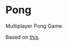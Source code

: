 # Pong
Multiplayer Pong Game

Based on [this](https://github.com/samdelong/Multiplayer-P5.js-Example).
